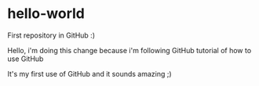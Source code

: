 # hello-world
First repository in GitHub :)

Hello, i'm doing this change because i'm following 
GitHub tutorial of how to use GitHub

It's my first use of GitHub and it sounds amazing ;)
